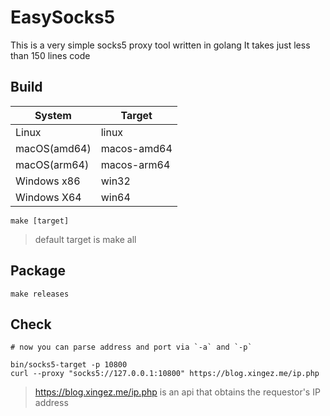 # EasySocks5

This is a very simple socks5 proxy tool written in golang
It takes just less than 150 lines code

## Build

| System       | Target      |
|--------------|-------------|
| Linux        | linux       |
| macOS(amd64) | macos-amd64 |
| macOS(arm64) | macos-arm64 |
| Windows x86  | win32       |
| Windows X64  | win64       |

`make [target]`

> default target is make all

## Package

`make releases`

## Check
```
# now you can parse address and port via `-a` and `-p`

bin/socks5-target -p 10800
curl --proxy "socks5://127.0.0.1:10800" https://blog.xingez.me/ip.php
```

> https://blog.xingez.me/ip.php is an api that obtains the requestor's IP address
